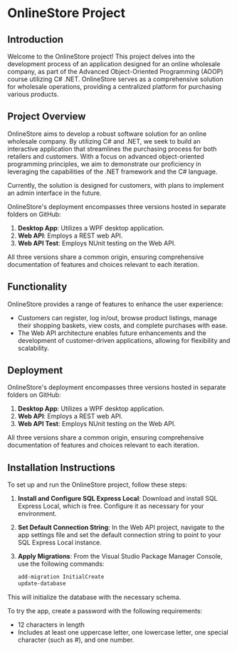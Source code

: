 # OnlineStore Project

## Introduction

Welcome to the OnlineStore project! This project delves into the development process of an application designed for an online wholesale company, as part of the Advanced Object-Oriented Programming (AOOP) course utilizing C# .NET. OnlineStore serves as a comprehensive solution for wholesale operations, providing a centralized platform for purchasing various products.

## Project Overview

OnlineStore aims to develop a robust software solution for an online wholesale company. By utilizing C# and .NET, we seek to build an interactive application that streamlines the purchasing process for both retailers and customers. With a focus on advanced object-oriented programming principles, we aim to demonstrate our proficiency in leveraging the capabilities of the .NET framework and the C# language.

Currently, the solution is designed for customers, with plans to implement an admin interface in the future.

OnlineStore's deployment encompasses three versions hosted in separate folders on GitHub:

1. **Desktop App**: Utilizes a WPF desktop application.
2. **Web API**: Employs a REST web API.
3. **Web API Test**: Employs NUnit testing on the Web API.

All three versions share a common origin, ensuring comprehensive documentation of features and choices relevant to each iteration.

## Functionality

OnlineStore provides a range of features to enhance the user experience:

- Customers can register, log in/out, browse product listings, manage their shopping baskets, view costs, and complete purchases with ease.
- The Web API architecture enables future enhancements and the development of customer-driven applications, allowing for flexibility and scalability.

## Deployment

OnlineStore's deployment encompasses three versions hosted in separate folders on GitHub:

1. **Desktop App**: Utilizes a WPF desktop application.
2. **Web API**: Employs a REST web API.
3. **Web API Test**: Employs NUnit testing on the Web API.

All three versions share a common origin, ensuring comprehensive documentation of features and choices relevant to each iteration.

## Installation Instructions

To set up and run the OnlineStore project, follow these steps:

1. **Install and Configure SQL Express Local**: Download and install SQL Express Local, which is free. Configure it as necessary for your environment.

2. **Set Default Connection String**: In the Web API project, navigate to the app settings file and set the default connection string to point to your SQL Express Local instance.

3. **Apply Migrations**: From the Visual Studio Package Manager Console, use the following commands:
   ```sh
   add-migration InitialCreate
   update-database

This will initialize the database with the necessary schema.

To try the app, create a password with the following requirements:
  - 12 characters in length
  - Includes at least one uppercase letter, one lowercase letter, one special character (such as #), and one number.
